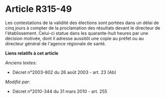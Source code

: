 # Article R315-49

Les contestations de la validité des élections sont portées dans un délai de cinq jours à compter de la proclamation des
résultats devant le directeur de l'établissement. Celui-ci statue dans les quarante-huit heures par une décision motivée,
dont il adresse aussitôt une copie au préfet ou au directeur général de l'agence régionale de santé.

**Liens relatifs à cet article**

_Anciens textes_:

  - Décret n°2003-802 du 26 août 2003 - art. 23 (Ab)

_Modifié par_:

  - Décret n°2010-344 du 31 mars 2010 - art. 255
